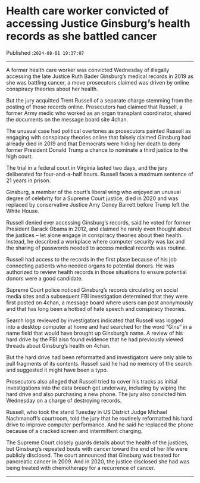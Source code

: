 # Health care worker convicted of accessing Justice Ginsburg’s health records as she battled cancer

Published :`2024-08-01 19:37:07`

---

A former health care worker was convicted Wednesday of illegally accessing the late Justice Ruth Bader Ginsburg’s medical records in 2019 as she was battling cancer, a move prosecutors claimed was driven by online conspiracy theories about her health.

But the jury acquitted Trent Russell of a separate charge stemming from the posting of those records online. Prosecutors had claimed that Russell, a former Army medic who worked as an organ transplant coordinator, shared the documents on the message board site 4chan.

The unusual case had political overtones as prosecutors painted Russell as engaging with conspiracy theories online that falsely claimed Ginsburg had already died in 2019 and that Democrats were hiding her death to deny former President Donald Trump a chance to nominate a third justice to the high court.

The trial in a federal court in Virginia lasted two days, and the jury deliberated for four-and-a-half hours. Russell faces a maximum sentence of 21 years in prison.

Ginsburg, a member of the court’s liberal wing who enjoyed an unusual degree of celebrity for a Supreme Court justice, died in 2020 and was replaced by conservative Justice Amy Coney Barrett before Trump left the White House.

Russell denied ever accessing Ginsburg’s records, said he voted for former President Barack Obama in 2012, and claimed he rarely even thought about the justices – let alone engage in conspiracy theories about their health. Instead, he described a workplace where computer security was lax and the sharing of passwords needed to access medical records was routine.

Russell had access to the records in the first place because of his job connecting patients who needed organs to potential donors. He was authorized to review health records in those situations to ensure potential donors were a good candidate.

Supreme Court police noticed Ginsburg’s records circulating on social media sites and a subsequent FBI investigation determined that they were first posted on 4chan, a message board where users can post anonymously and that has long been a hotbed of hate speech and conspiracy theories.

Search logs reviewed by investigators indicated that Russell was logged into a desktop computer at home and had searched for the word “Gins” in a name field that would have brought up Ginsburg’s name. A review of his hard drive by the FBI also found evidence that he had previously viewed threads about Ginsburg’s health on 4chan.

But the hard drive had been reformatted and investigators were only able to pull fragments of its contents. Russell said he had no memory of the search and suggested it might have been a typo.

Prosecutors also alleged that Russell tried to cover his tracks as initial investigations into the data breach got underway, including by wiping the hard drive and also purchasing a new phone. The jury also convicted him Wednesday on a charge of destroying records.

Russell, who took the stand Tuesday in US District Judge Michael Nachmanoff’s courtroom, told the jury that he routinely reformatted his hard drive to improve computer performance. And he said he replaced the phone because of a cracked screen and intermittent charging.

The Supreme Court closely guards details about the health of the justices, but Ginsburg’s repeated bouts with cancer toward the end of her life were publicly disclosed. The court announced that Ginsburg was treated for pancreatic cancer in 2009. And in 2020, the justice disclosed she had was being treated with chemotherapy for a recurrence of cancer.

---

